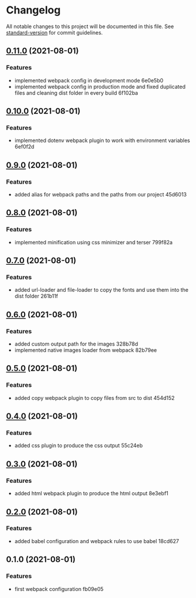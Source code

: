 # Changelog

All notable changes to this project will be documented in this file. See [standard-version](https://github.com/conventional-changelog/standard-version) for commit guidelines.

## [0.11.0](///compare/v0.10.0...v0.11.0) (2021-08-01)


### Features

* implemented webpack config in development mode 6e0e5b0
* implemented webpack config in production mode and fixed duplicated files and cleaning dist folder in every build 6f102ba

## [0.10.0](///compare/v0.9.0...v0.10.0) (2021-08-01)


### Features

* implemented dotenv webpack plugin to work with environment variables 6ef0f2d

## [0.9.0](///compare/v0.8.0...v0.9.0) (2021-08-01)


### Features

* added alias for webpack paths and the paths from our project 45d6013

## [0.8.0](///compare/v0.7.0...v0.8.0) (2021-08-01)


### Features

* implemented minification using css minimizer and terser 799f82a

## [0.7.0](///compare/v0.6.0...v0.7.0) (2021-08-01)


### Features

* added url-loader and file-loader to copy the fonts and use them into the dist folder 261b11f

## [0.6.0](///compare/v0.5.0...v0.6.0) (2021-08-01)


### Features

* added custom output path for the images 328b78d
* implemented native images loader from webpack 82b79ee

## [0.5.0](///compare/v0.4.0...v0.5.0) (2021-08-01)


### Features

* added copy webpack plugin to copy files from src to dist 454d152

## [0.4.0](///compare/v0.3.0...v0.4.0) (2021-08-01)


### Features

* added css plugin to produce the css output 55c24eb

## [0.3.0](///compare/v0.2.0...v0.3.0) (2021-08-01)


### Features

* added html webpack plugin to produce the html output 8e3ebf1

## [0.2.0](///compare/v0.1.0...v0.2.0) (2021-08-01)


### Features

* added babel configuration and webpack rules to use babel 18cd627

## 0.1.0 (2021-08-01)


### Features

* first webpack configuration fb09e05
